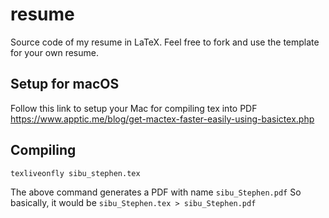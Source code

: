 resume
======
Source code of my resume in LaTeX. Feel free to fork and use the template for
your own resume.

## Setup for macOS

Follow this link to setup your Mac for compiling tex into PDF
https://www.apptic.me/blog/get-mactex-faster-easily-using-basictex.php


## Compiling

```
texliveonfly sibu_stephen.tex
```

The above command generates a PDF with name `sibu_Stephen.pdf`
So basically, it would be `sibu_Stephen.tex > sibu_Stephen.pdf`

